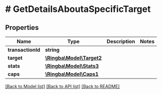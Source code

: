 # # GetDetailsAboutaSpecificTarget

## Properties

Name | Type | Description | Notes
------------ | ------------- | ------------- | -------------
**transactionId** | **string** |  |
**target** | [**\Ringba\Model\Target2**](Target2.md) |  |
**stats** | [**\Ringba\Model\Stats3**](Stats3.md) |  |
**caps** | [**\Ringba\Model\Caps1**](Caps1.md) |  |

[[Back to Model list]](../../README.md#models) [[Back to API list]](../../README.md#endpoints) [[Back to README]](../../README.md)
